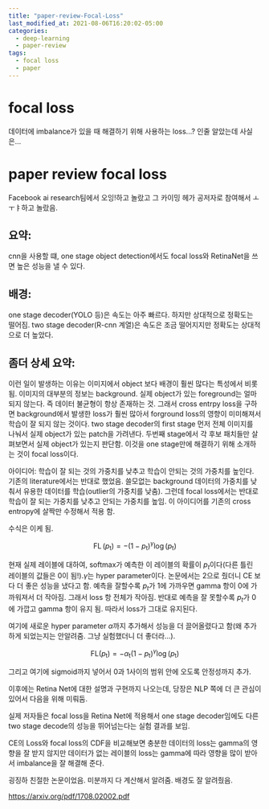 ```yaml
---
title: "paper-review-Focal-Loss"
last_modified_at: 2021-08-06T16:20:02-05:00
categories:
  - deep-learning
  - paper-review
tags:
  - focal loss
  - paper
---
```


# focal loss

데이터에 imbalance가 있을 때 해결하기 위해 사용하는 loss...? 인줄 알았는데 사실은...

# paper review focal loss

Facebook ai research팀에서 오잉!하고 놀랐고 그 카이밍 헤가 공저자로 참여해서 ㅗㅜㅑ하고 놀랐음.

## 요약: 
cnn을 사용할 떄, one stage object detection에서도 focal loss와 RetinaNet을 쓰면 높은 성능을 낼 수 있다.

## 배경: 
one stage decoder(YOLO 등)은 속도는 아주 빠르다. 하지만 상대적으로 정확도는 떨어짐. two stage decoder(R-cnn 계열)은 속도은 조금 떨어지지만 정확도는 상대적으로 더 높았다.

## 좀더 상세 요약: 
이런 일이 발생하는 이유는 이미지에서 object 보다 배경이 훨씬 많다는 특성에서 비롯 됨. 이미지의 대부분의 정보는 background. 실제 object가 있는 foreground는 얼마 되지 않는다. 즉 데이터 불균형이 항상 존재하는 것. 그래서 cross entrpy loss을 구하면 background에서 발생한 loss가 훨씬 많아서 forground loss의 영향이 미미해져서 학습이 잘 되지 않는 것이다. two stage decoder의 first stage 먼저 전체 이미지를 나눠서 실제 object가 있는 patch을 가려낸다. 두번째 stage에서 각 후보 패치들만 살펴보면서 실제 object가 있는지 판단함. 이것을 one stage만에 해결하기 위해 소개하는 것이 focal loss이다.

아이디어: 학습이 잘 되는 것의 가중치를 낮추고 학습이 안되는 것의 가중치를 높인다. 기존의 literature에서는 반대로 했었음. 쓸모없는 background 데이터의 가중치를 낮춰서 유용한 데이터를 학습(outlier의 가중치를 낮춤). 그런데 focal loss에서는 반대로 학습이 잘 되는 가중치를 낮추고 안되는 가중치를 높임. 이 아이디어를 기존의 cross entropy에 살짝만 수정해서 적용 함.

수식은 이케 됨. 

$$\operatorname{FL}\left(p_{\mathrm{t}}\right)=-\left(1-p_{\mathrm{t}}\right)^{\gamma} \log \left(p_{\mathrm{t}}\right)$$

현재 실제 레이블에 대하여, softmax가 예측한 이 레이블의 확률이 $p_t$이다(다른 틀린 레이블의 값들은 0이 됨!).$\gamma$는 hyper parameter이다. 논문에서는 2으로 줬더니 CE 보다 더 좋은 성능을 냈다고 함. 예측을 잘할수록 $p_t$가 1에 가까우면 gamma 항이 0에 가까워져서 더 작아짐. 그래서 loss 항 전체가 작아짐. 반대로 예측을 잘 못할수록 $p_t$가 0에 가깝고 gamma 항이 유지 됨. 따라서 loss가 그대로 유지된다.

여기에 새로운 hyper parameter $\alpha$까지 추가해서 성능을 더 끌어올렸다고 함(왜 추가하게 되었는지는 안알려줌. 그냥 실험했더니 더 좋더라...). 

$$\mathrm{FL}\left(p_{\mathrm{t}}\right)=-\alpha_{\mathrm{t}}\left(1-p_{\mathrm{t}}\right)^{\gamma} \log \left(p_{\mathrm{t}}\right)$$

그리고 여기에 sigmoid까지 넣어서 0과 1사이의 범위 안에 오도록 안정성까지 추가.
  
이후에는 Retina Net에 대한 설명과 구현까지 나오는데, 당장은 NLP 쪽에 더 큰 관심이 있어서 다음을 위해 미뤄둠.

실제 저자들은 focal loss을 Retina Net에 적용해서 one stage decoder임에도 다른 two stage decode의 성능을 뛰어넘는다는 실험 결과를 보임. 

CE의 Loss와 focal loss의 CDF을 비교해보면 충분한 데이터의 loss는 gamma의 영향을 잘 받지 않지만 데이터가 없는 레이블의 loss는 gamma에 따라 영향을 많이 받아서 imbalance을 잘 해결해 준다.

굉징하 친절한 논문이었음. 미분까지 다 계산해서 알려줌. 배경도 잘 알려줬음. 

https://arxiv.org/pdf/1708.02002.pdf